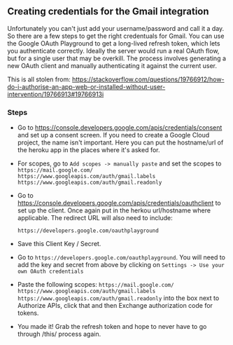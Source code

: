 ## Creating credentials for the Gmail integration

Unfortunately you can't just add your username/password and call it a day. So there are a few steps to get the right credentuals for Gmail. You can use the Google OAuth Playground to get a long-lived refresh token, which lets you authenticate correctly. Ideally the server would run a real OAuth flow, but for a single user that may be overkill. The process involves generating a new OAuth client and manually authenticating it against the current user.

This is all stolen from: https://stackoverflow.com/questions/19766912/how-do-i-authorise-an-app-web-or-installed-without-user-intervention/19766913#19766913i

### Steps

* Go to https://console.developers.google.com/apis/credentials/consent and set up a consent screen. If you need to create a Google Cloud project, the name isn't important. Here you can put the hostname/url of the heroku app in the places where it's asked for.
* For scopes, go to `Add scopes -> manually paste` and set the scopes to `https://mail.google.com/ https://www.googleapis.com/auth/gmail.labels https://www.googleapis.com/auth/gmail.readonly` 
* Go to https://console.developers.google.com/apis/credentials/oauthclient to set up the client. Once again put in the herkou url/hostname where applicable. The redirect URL will also need to include:
    
    `https://developers.google.com/oauthplayground`

* Save this Client Key / Secret.

* Go to `https://developers.google.com/oauthplayground`. You will need to add the key and secret from above by clicking on `Settings -> Use your own OAuth credentials`
* Paste the following scopes: `https://mail.google.com/ https://www.googleapis.com/auth/gmail.labels https://www.googleapis.com/auth/gmail.readonly` into the box next to Authorize APIs, click that and then Exchange authorization code for tokens.
* You made it! Grab the refresh token and hope to never have to go through /this/ process again.

